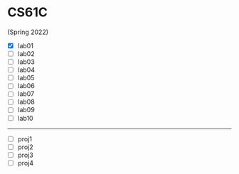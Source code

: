# CS61C
(Spring 2022)

- [x] lab01
- [ ] lab02
- [ ] lab03
- [ ] lab04
- [ ] lab05
- [ ] lab06
- [ ] lab07
- [ ] lab08
- [ ] lab09
- [ ] lab10
---
- [ ] proj1
- [ ] proj2
- [ ] proj3
- [ ] proj4